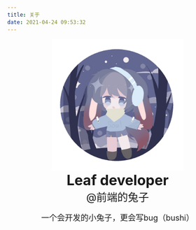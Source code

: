 ```yaml
---
title: 关于
date: 2021-04-24 09:53:32
---
```


<link rel="stylesheet" href="/css/my-about-css.css">

<center>
<img src="leafdeveloper's logo2.png" style="height: 300px; height: 300px;" ><br />
<font size="6"><b>Leaf developer</b></font><br />
<font size="5">@前端的兔子</font><br /><br />
<font size="4">一个会开发的小兔子，更会写bug（bushi）<br />
</center>